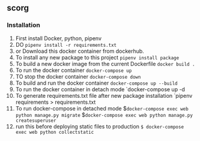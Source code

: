 ## scorg

### Installation

1. First install Docker, python, pipenv
2. DO `pipenv install -r requirements.txt`
3. or Download this docker container from dockerhub.
4. To install any new package to this project
   `pipenv install package`
5. To build a new docker image from the current Dockerfile
   `docker build . `
6. To run the docker container
   `docker-compose up`
7. TO stop the docker container
   `docker-compose down`
7. To build and run the docker container
   `docker-compose up --build`
8. To run the docker container in detach mode
   `docker-compose up -d
9. To generate requirements.txt file after new package installation 
   `pipenv requirements > requirements.txt
10. To run docker-compose in detached mode
   $`docker-compose exec web python manage.py migrate`
   $`docker-compose exec web python manage.py createsuperuser`
11. run this before deploying static files to production
   `$ docker-compose exec web python collectstatic`
